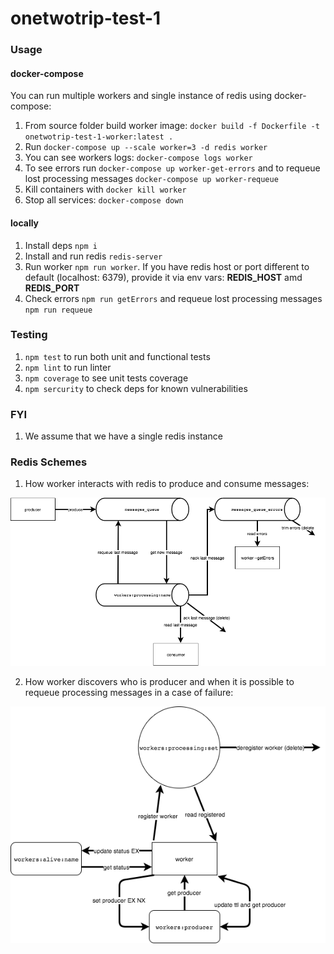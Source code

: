 # onetwotrip-test-1

### Usage

#### docker-compose
You can run multiple workers and single instance of redis using docker-compose:
 1. From source folder build worker image: ```docker build -f Dockerfile -t onetwotrip-test-1-worker:latest .```
 2. Run ```docker-compose up --scale worker=3 -d redis worker```
 3. You can see workers logs: ```docker-compose logs worker```
 4. To see errors run ```docker-compose up worker-get-errors``` and to requeue lost processing messages ```docker-compose up worker-requeue```
 5. Kill containers with ```docker kill worker```
 6. Stop all services: ```docker-compose down```

#### locally
 1. Install deps ```npm i```
 2. Install and run redis ```redis-server```
 3. Run worker ```npm run worker```. If you have redis host or port different to default (localhost: 6379), provide it via env vars: __REDIS_HOST__ amd __REDIS_PORT__
 4. Check errors ```npm run getErrors``` and requeue lost processing messages ```npm run requeue```

### Testing
 1. ```npm test``` to run both unit and functional tests
 2. ```npm lint``` to run linter
 3. ```npm coverage``` to see unit tests coverage
 4. ```npm sercurity``` to check deps for known vulnerabilities

### FYI
 1. We assume that we have a single redis instance 

### Redis Schemes
1. How worker interacts with redis to produce and consume messages:

![Message Broker](spec/docs/messageBroker.png)

2. How worker discovers who is producer and when it is possible to requeue processing messages in a case of failure:

![Service Discovery](spec/docs/serviceDiscovery.png)